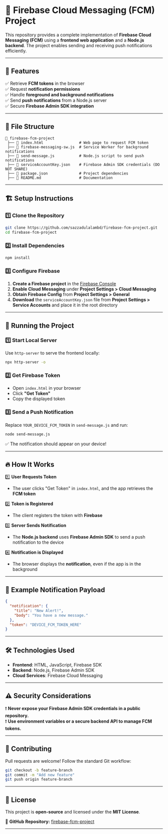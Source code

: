 # 🚀 Firebase Cloud Messaging (FCM) Project  

This repository provides a complete implementation of **Firebase Cloud Messaging (FCM)** using a **frontend web application** and a **Node.js backend**. The project enables sending and receiving push notifications efficiently.

---

## 📌 Features  

✅ Retrieve **FCM tokens** in the browser  
✅ Request **notification permissions**  
✅ Handle **foreground and background notifications**  
✅ Send **push notifications** from a Node.js server  
✅ Secure **Firebase Admin SDK integration**  

---

## 📂 File Structure  

```
📂 firebase-fcm-project
 ├── 📄 index.html                # Web page to request FCM token
 ├── 📄 firebase-messaging-sw.js  # Service Worker for background notifications
 ├── 📄 send-message.js           # Node.js script to send push notifications
 ├── 📄 serviceAccountKey.json    # Firebase Admin SDK credentials (DO NOT SHARE)
 ├── 📄 package.json              # Project dependencies
 ├── 📄 README.md                 # Documentation
```

---

## 🏗️ Setup Instructions  

### 1️⃣ Clone the Repository  
```sh
git clone https://github.com/sazzadulalambd/firebase-fcm-project.git
cd firebase-fcm-project
```

### 2️⃣ Install Dependencies  
```sh
npm install
```

### 3️⃣ Configure Firebase  

1. **Create a Firebase project** in the [Firebase Console](https://console.firebase.google.com/)  
2. **Enable Cloud Messaging** under **Project Settings > Cloud Messaging**  
3. **Obtain Firebase Config** from **Project Settings > General**  
4. **Download** the `serviceAccountKey.json` file from **Project Settings > Service Accounts** and place it in the root directory  

---

## 🚀 Running the Project  

### **1️⃣ Start Local Server**  
Use `http-server` to serve the frontend locally:  
```sh
npx http-server -o
```

### **2️⃣ Get Firebase Token**  
- Open `index.html` in your browser  
- Click **"Get Token"**  
- Copy the displayed token  

### **3️⃣ Send a Push Notification**  
Replace `YOUR_DEVICE_FCM_TOKEN` in `send-message.js` and run:  
```sh
node send-message.js
```

✅ The notification should appear on your device!

---


## 🔥 How It Works  

1️⃣ **User Requests Token**  
   - The user clicks "Get Token" in `index.html`, and the app retrieves the **FCM token**  

2️⃣ **Token is Registered**  
   - The client registers the token with **Firebase**  

3️⃣ **Server Sends Notification**  
   - The **Node.js backend** uses **Firebase Admin SDK** to send a push notification to the device  

4️⃣ **Notification is Displayed**  
   - The browser displays the **notification**, even if the app is in the background  

---

## 📡 Example Notification Payload  

```json
{
  "notification": {
    "title": "New Alert!",
    "body": "You have a new message."
  },
  "token": "DEVICE_FCM_TOKEN_HERE"
}
```

---

## 🛠️ Technologies Used  

- **Frontend**: HTML, JavaScript, Firebase SDK  
- **Backend**: Node.js, Firebase Admin SDK  
- **Cloud Services**: Firebase Cloud Messaging  

---

## ⚠️ Security Considerations  

❗ **Never expose your Firebase Admin SDK credentials in a public repository.**  
❗ **Use environment variables or a secure backend API to manage FCM tokens.**  

---

## 📢 Contributing  

Pull requests are welcome! Follow the standard Git workflow:  

```sh
git checkout -b feature-branch
git commit -m "Add new feature"
git push origin feature-branch
```

---

## 📄 License  

This project is **open-source** and licensed under the **MIT License**.  

🔗 **GitHub Repository:** [firebase-fcm-project](https://github.com/sazzadulalambd/firebase-fcm-project)  

---

